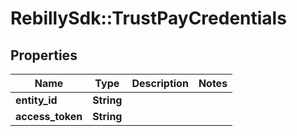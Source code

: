 # RebillySdk::TrustPayCredentials

## Properties
Name | Type | Description | Notes
------------ | ------------- | ------------- | -------------
**entity_id** | **String** |  | 
**access_token** | **String** |  | 

